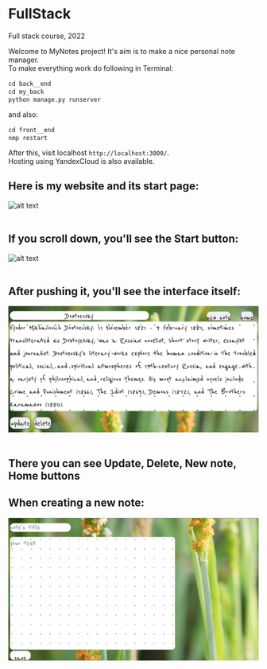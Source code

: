 # FullStack
Full stack course, 2022

Welcome to MyNotes project! It's aim is to make a nice personal note manager. <br/>
To make everything work do following in Terminal:
```
cd back__end
cd my_back
python manage.py runserver

```
and also:
 ```
cd front__end
nmp restart

```
After this, visit localhost ```http://localhost:3000/```. <br/>
Hosting using YandexCloud is also available. <br/>
## Here is my website and its start page:
![alt text](https://github.com/AnnaRemi/FullStack/blob/main/start_page.png) <br/><br/>
## If you scroll down, you'll see the Start button:
![alt text](https://github.com/AnnaRemi/FullStack/blob/main/start_page_scroll_button.png) <br/><br/>
## After pushing it, you'll see the interface itself:
![alt text](https://github.com/AnnaRemi/FullStack/blob/main/notes.png) <br/><br/>
## There you can see Update, Delete, New note, Home buttons <br/>
## When creating a new note:
![alt text](https://github.com/AnnaRemi/FullStack/blob/main/creating%20new%20notes.png)
